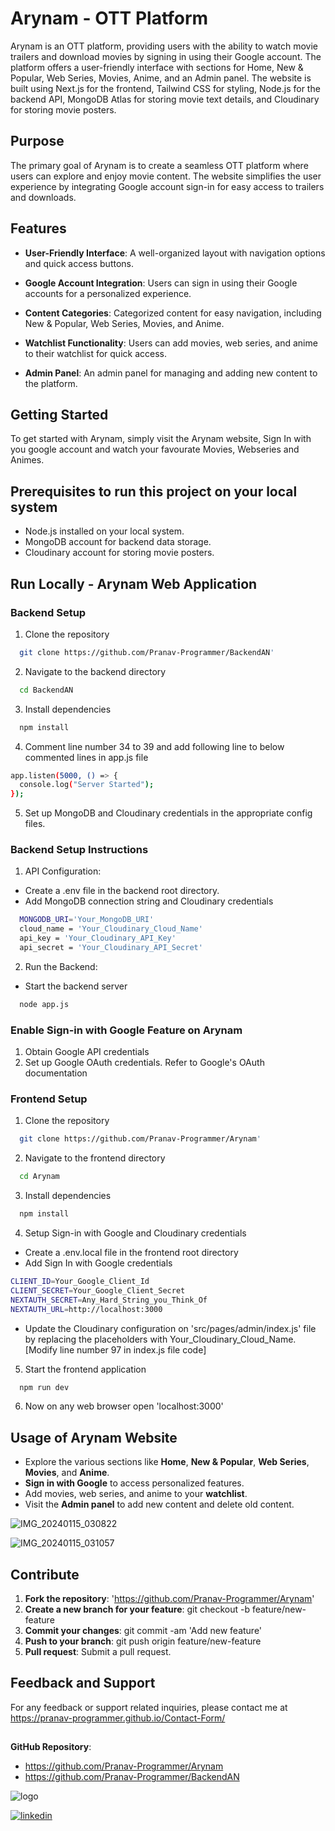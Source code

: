 # Arynam - OTT Platform

Arynam is an OTT platform, providing users with the ability to watch movie trailers and download movies by signing in using their Google account. The platform offers a user-friendly interface with sections for Home, New & Popular, Web Series, Movies, Anime, and an Admin panel. The website is built using Next.js for the frontend, Tailwind CSS for styling, Node.js for the backend API, MongoDB Atlas for storing movie text details, and Cloudinary for storing movie posters.
## Purpose

The primary goal of Arynam is to create a seamless OTT platform where users can explore and enjoy movie content. The website simplifies the user experience by integrating Google account sign-in for easy access to trailers and downloads.
## Features

- __User-Friendly Interface__: A well-organized layout with navigation options and quick access buttons.

- __Google Account Integration__: Users can sign in using their Google accounts for a personalized experience.

- __Content Categories__: Categorized content for easy navigation, including New & Popular, Web Series, Movies, and Anime.

- __Watchlist Functionality__: Users can add movies, web series, and anime to their watchlist for quick access.

- __Admin Panel__: An admin panel for managing and adding new content to the platform.

## Getting Started

To get started with Arynam, simply visit the Arynam website, Sign In with you google account and watch your favourate Movies, Webseries and Animes.

## Prerequisites to run this project on your local system

- Node.js installed on your local system.
- MongoDB account for backend data storage.
- Cloudinary account for storing movie posters.

## Run Locally - Arynam Web Application

### Backend Setup

1. Clone the repository
```bash
  git clone https://github.com/Pranav-Programmer/BackendAN'
```
2. Navigate to the backend directory
```bash
  cd BackendAN
```
3. Install dependencies
```bash
  npm install
```
4. Comment line number 34 to 39 and add following line to below commented lines in app.js file
```bash
app.listen(5000, () => {
  console.log("Server Started");
});
```
5. Set up MongoDB and Cloudinary credentials in the appropriate config files.

### Backend Setup Instructions

1. API Configuration:
* Create a .env file in the backend root directory.
* Add MongoDB connection string and Cloudinary credentials
```bash
  MONGODB_URI='Your_MongoDB_URI'
  cloud_name = 'Your_Cloudinary_Cloud_Name'
  api_key = 'Your_Cloudinary_API_Key'
  api_secret = 'Your_Cloudinary_API_Secret'
```
2. Run the Backend:
- Start the backend server
```bash
  node app.js
```
### Enable Sign-in with Google Feature on Arynam
1. Obtain Google API credentials
2. Set up Google OAuth credentials. Refer to Google's OAuth documentation

### Frontend Setup

1. Clone the repository
```bash
  git clone https://github.com/Pranav-Programmer/Arynam'
```
2. Navigate to the frontend directory
```bash
  cd Arynam
```
3. Install dependencies
```bash
  npm install
```
4. Setup Sign-in with Google and Cloudinary credentials
* Create a .env.local file in the frontend root directory
* Add Sign In with Google credentials
```bash
CLIENT_ID=Your_Google_Client_Id
CLIENT_SECRET=Your_Google_Client_Secret
NEXTAUTH_SECRET=Any_Hard_String_you_Think_Of
NEXTAUTH_URL=http://localhost:3000
```
* Update the Cloudinary configuration on 'src/pages/admin/index.js' file by replacing the placeholders with Your_Cloudinary_Cloud_Name. [Modify line number 97 in index.js file code]
5. Start the frontend application
```bash
  npm run dev
```
6. Now on any web browser open 'localhost:3000'

## Usage of Arynam Website

- Explore the various sections like __Home__, __New & Popular__, __Web Series__, __Movies__, and __Anime__.
- __Sign in with Google__ to access personalized features.
- Add movies, web series, and anime to your __watchlist__.
- Visit the __Admin panel__ to add new content and delete old content.

![IMG_20240115_030822](https://github.com/Pranav-Programmer/Arynam/assets/79044490/7593146a-ed2a-4f98-82f2-45c1d2a1f06c)

![IMG_20240115_031057](https://github.com/Pranav-Programmer/Arynam/assets/79044490/fa217b35-377f-4584-a05c-e2ee0bb51cf8)


## Contribute 

1. __Fork the repository__: 'https://github.com/Pranav-Programmer/Arynam'
2. __Create a new branch for your feature__: git checkout -b feature/new-feature
3. __Commit your changes__: git commit -am 'Add new feature'
4. __Push to your branch__: git push origin feature/new-feature
5. __Pull request__: Submit a pull request.
## Feedback and Support

For any feedback or support related inquiries, please contact me at https://pranav-programmer.github.io/Contact-Form/


## 

__GitHub Repository__: 
* https://github.com/Pranav-Programmer/Arynam
* https://github.com/Pranav-Programmer/BackendAN

![logo](https://github.com/Pranav-Programmer/Arynam/assets/79044490/9e448dc7-a49f-48a2-8eee-25b035bd330d)

[![linkedin](https://img.shields.io/badge/linkedin-0A66C2?style=for-the-badge&logo=linkedin&logoColor=white)](https://www.linkedin.com/in/pranav-dharme/)
